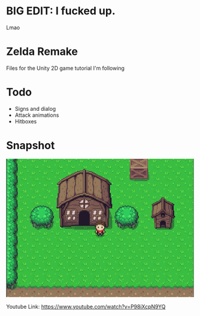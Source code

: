 # BIG EDIT: I fucked up.
Lmao

# Zelda Remake
 Files for the Unity 2D game tutorial I'm following
 
# Todo
- Signs and dialog
- Attack animations
- Hitboxes
 
# Snapshot
 ![Progress so far](https://github.com/apaaris/Zelda-Remake/blob/main/Update.png)
 
 Youtube Link:
 https://www.youtube.com/watch?v=P98iXcpN9YQ
